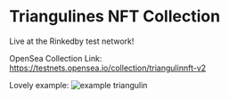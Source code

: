 # Triangulines NFT Collection

Live at the Rinkedby test network!

OpenSea Collection Link:
https://testnets.opensea.io/collection/triangulinnft-v2

Lovely example:
![example triangulin](https://storage.opensea.io/files/fa242aaaf443b49df26b39eb5c0740b2.svg)

